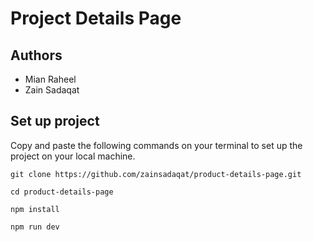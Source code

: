 # Project Details Page    

## Authors    
- Mian Raheel      
- Zain Sadaqat     

## Set up project  
Copy and paste the following commands on your terminal to set up the project on your local machine.  

```
git clone https://github.com/zainsadaqat/product-details-page.git
```

```
cd product-details-page
```

```
npm install
```

```
npm run dev
```
